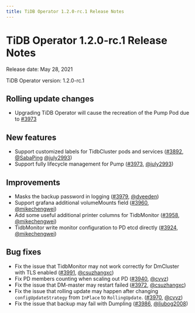 ```yaml
---
title: TiDB Operator 1.2.0-rc.1 Release Notes
---
```


# TiDB Operator 1.2.0-rc.1 Release Notes

Release date: May 28, 2021

TiDB Operator version: 1.2.0-rc.1

## Rolling update changes

- Upgrading TiDB Operator will cause the recreation of the Pump Pod due to [#3973](https://github.com/pingcap/tidb-operator/pull/3973)

## New features

- Support customized labels for TidbCluster pods and services ([#3892](https://github.com/pingcap/tidb-operator/pull/3892), [@SabaPing](https://github.com/SabaPing) [@july2993](https://github.com/july2993))
- Support fully lifecycle management for Pump ([#3973](https://github.com/pingcap/tidb-operator/pull/3973), [@july2993](https://github.com/july2993))

## Improvements

- Masks the backup password in logging ([#3979](https://github.com/pingcap/tidb-operator/pull/3979), [@dveeden](https://github.com/dveeden))
- Support grafana additional volumeMounts field ([#3960](https://github.com/pingcap/tidb-operator/pull/3960), [@mikechengwei](https://github.com/mikechengwei))
- Add some useful additional printer columns for TidbMonitor ([#3958](https://github.com/pingcap/tidb-operator/pull/3958), [@mikechengwei](https://github.com/mikechengwei))
- TidbMonitor write monitor configuration to PD etcd directly ([#3924](https://github.com/pingcap/tidb-operator/pull/3924), [@mikechengwei](https://github.com/mikechengwei))

## Bug fixes

- Fix the issue that TidbMonitor may not work correctly for DmCluster with TLS enabled ([#3991](https://github.com/pingcap/tidb-operator/pull/3991), [@csuzhangxc](https://github.com/csuzhangxc))
- Fix PD members counting when scaling out PD ([#3940](https://github.com/pingcap/tidb-operator/pull/3940), [@cvvz](https://github.com/cvvz))
- Fix the issue that DM-master may restart failed ([#3972](https://github.com/pingcap/tidb-operator/pull/3972), [@csuzhangxc](https://github.com/csuzhangxc))
- Fix the issue that rolling update may happen after changing `configUpdateStrategy` from `InPlace` to `RollingUpdate`. ([#3970](https://github.com/pingcap/tidb-operator/pull/3970), [@cvvz](https://github.com/cvvz))
- Fix the issue that backup may fail with Dumpling ([#3986](https://github.com/pingcap/tidb-operator/pull/3986), [@liubog2008](https://github.com/liubog2008))
